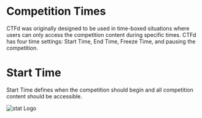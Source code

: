 # Competition Times

CTFd was originally designed to be used in time-boxed situations where users can only access the competition content during specific times. CTFd has four time settings: Start Time, End Time, Freeze Time, and pausing the competition.

# Start Time
Start Time defines when the competition should begin and all competition content should be accessible.



![stat Logo](https://docs.ctfd.io/assets/images/start-f38de9a898674aee0a97d53e70383054.png)




